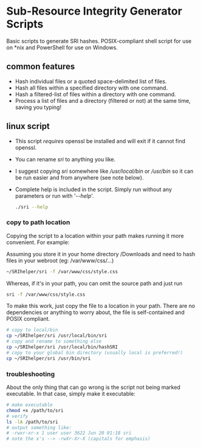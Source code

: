 # Sub-Resource Integrity Generator Scripts

Basic scripts to generate SRI hashes. POSIX-compliant shell script for use on *nix and PowerShell for use on Windows.

## common features

- Hash individual files or a quoted space-delimited list of files.
- Hash all files within a specified directory with one command.
- Hash a filtered-list of files within a directory with one command.
- Process a list of files and a directory (filtered or not) at the same time, saving you typing!

## linux script

- This script *requires* openssl be installed and will exit if it cannot find openssl.
- You can rename *sri* to anything you like.
- I suggest copying *sri* somewhere like */usr/local/bin* or */usr/bin* so it can be run easier and from anywhere (see note below).
- Complete help is included in the script. Simply run without any parameters or run with '*--help*'.

  ```bash
  ./sri --help
  ```

### copy to path location

Copying the script to a location within your path makes running it more convenient. For example:

Assuming you store it in your home directory /Downloads and need to hash files in your webroot (eg: /var/www/css/...)

```bash
~/SRIhelper/sri -f /var/www/css/style.css
```

Whereas, if it's in your path, you can omit the source path and just run

```bash
sri -f /var/www/css/style.css
```

To make this work, just copy the file to a location in your path. There are no dependencies or anything to worry about, the file is self-contained and POSIX compliant.

```bash
# copy to local/bin
cp ~/SRIhelper/sri /usr/local/bin/sri
# copy and rename to something else
cp ~/SRIhelper/sri /usr/local/bin/hashSRI
# copy to your global bin directory (usually local is preferred!)
cp ~/SRIhelper/sri /usr/bin/sri
```

### troubleshooting

About the only thing that can go wrong is the script not being marked executable. In that case, simply make it executable:

```bash
# make executable
chmod +x /path/to/sri
# verify
ls -lA /path/to/sri
# output something like:
# -rwxr-xr-x 1 user user 3622 Jun 20 01:18 sri
# note the x's --> -rwXr-Xr-X (capitals for emphasis)
```
